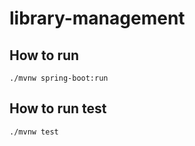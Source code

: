 # library-management

## How to run
```
./mvnw spring-boot:run
```

## How to run test
```
./mvnw test
```